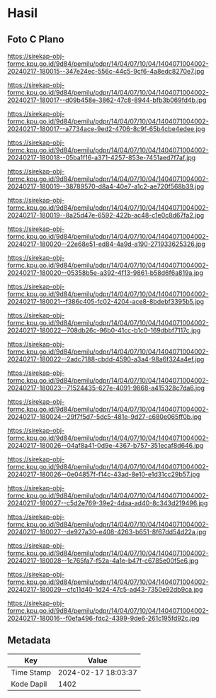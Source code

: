 # Hasil

## Foto C Plano

https://sirekap-obj-formc.kpu.go.id/9d84/pemilu/pdpr/14/04/07/10/04/1404071004002-20240217-180015--347e24ec-556c-44c5-9cf6-4a8edc8270e7.jpg

https://sirekap-obj-formc.kpu.go.id/9d84/pemilu/pdpr/14/04/07/10/04/1404071004002-20240217-180017--d09b458e-3862-47c8-8944-bfb3b069fd4b.jpg

https://sirekap-obj-formc.kpu.go.id/9d84/pemilu/pdpr/14/04/07/10/04/1404071004002-20240217-180017--a7734ace-9ed2-4706-8c9f-65b4cbe4edee.jpg

https://sirekap-obj-formc.kpu.go.id/9d84/pemilu/pdpr/14/04/07/10/04/1404071004002-20240217-180018--05ba1f16-a371-4257-853e-7451aed7f7af.jpg

https://sirekap-obj-formc.kpu.go.id/9d84/pemilu/pdpr/14/04/07/10/04/1404071004002-20240217-180019--38789570-d8a4-40e7-a1c2-ae720f568b39.jpg

https://sirekap-obj-formc.kpu.go.id/9d84/pemilu/pdpr/14/04/07/10/04/1404071004002-20240217-180019--8a25d47e-6592-422b-ac48-c1e0c8d67fa2.jpg

https://sirekap-obj-formc.kpu.go.id/9d84/pemilu/pdpr/14/04/07/10/04/1404071004002-20240217-180020--22e68e51-ed84-4a9d-a190-271933625326.jpg

https://sirekap-obj-formc.kpu.go.id/9d84/pemilu/pdpr/14/04/07/10/04/1404071004002-20240217-180020--05358b5e-a392-4f13-9861-b58d6f6a819a.jpg

https://sirekap-obj-formc.kpu.go.id/9d84/pemilu/pdpr/14/04/07/10/04/1404071004002-20240217-180021--f386c405-fc02-4204-ace8-8bdebf3395b5.jpg

https://sirekap-obj-formc.kpu.go.id/9d84/pemilu/pdpr/14/04/07/10/04/1404071004002-20240217-180022--708db26c-96b0-41cc-b1c0-169dbbf7117c.jpg

https://sirekap-obj-formc.kpu.go.id/9d84/pemilu/pdpr/14/04/07/10/04/1404071004002-20240217-180022--2adc7188-cbdd-4590-a3a4-98a6f324a4ef.jpg

https://sirekap-obj-formc.kpu.go.id/9d84/pemilu/pdpr/14/04/07/10/04/1404071004002-20240217-180023--71524435-627e-4091-9868-a415328c7da6.jpg

https://sirekap-obj-formc.kpu.go.id/9d84/pemilu/pdpr/14/04/07/10/04/1404071004002-20240217-180024--29f7f5d7-5dc5-481e-9d27-c680e065ff0b.jpg

https://sirekap-obj-formc.kpu.go.id/9d84/pemilu/pdpr/14/04/07/10/04/1404071004002-20240217-180026--04af8a41-0d9e-4367-b757-351ecaf8d646.jpg

https://sirekap-obj-formc.kpu.go.id/9d84/pemilu/pdpr/14/04/07/10/04/1404071004002-20240217-180026--0e04857f-f14c-43ad-8e10-e1d31cc29b57.jpg

https://sirekap-obj-formc.kpu.go.id/9d84/pemilu/pdpr/14/04/07/10/04/1404071004002-20240217-180027--c5d2e769-39e2-4daa-ad40-8c343d219496.jpg

https://sirekap-obj-formc.kpu.go.id/9d84/pemilu/pdpr/14/04/07/10/04/1404071004002-20240217-180027--de927a30-e408-4263-b651-8f67dd54d22a.jpg

https://sirekap-obj-formc.kpu.go.id/9d84/pemilu/pdpr/14/04/07/10/04/1404071004002-20240217-180028--1c765fa7-f52a-4a1e-b47f-c6785e00f5e6.jpg

https://sirekap-obj-formc.kpu.go.id/9d84/pemilu/pdpr/14/04/07/10/04/1404071004002-20240217-180029--cfc11d40-1d24-47c5-ad43-7350e92db9ca.jpg

https://sirekap-obj-formc.kpu.go.id/9d84/pemilu/pdpr/14/04/07/10/04/1404071004002-20240217-180016--f0efa496-fdc2-4399-9de6-261c195fd92c.jpg


## Metadata

| Key        | Value               |
| ---------- | ------------------- |
| Time Stamp | 2024-02-17 18:03:37 |
| Kode Dapil | 1402                |




